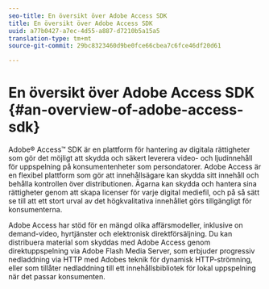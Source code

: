 ```yaml
---
seo-title: En översikt över Adobe Access SDK
title: En översikt över Adobe Access SDK
uuid: a77b0427-a7ec-4d55-a887-d7210b5a15a5
translation-type: tm+mt
source-git-commit: 29bc8323460d9be0fce66cbea7c6fce46df20d61

---
```



# En översikt över Adobe Access SDK {#an-overview-of-adobe-access-sdk}

Adobe® Access™ SDK är en plattform för hantering av digitala rättigheter som gör det möjligt att skydda och säkert leverera video- och ljudinnehåll för uppspelning på konsumentenheter som persondatorer. Adobe Access är en flexibel plattform som gör att innehållsägare kan skydda sitt innehåll och behålla kontrollen över distributionen. Ägarna kan skydda och hantera sina rättigheter genom att skapa licenser för varje digital mediefil, och på så sätt se till att ett stort urval av det högkvalitativa innehållet görs tillgängligt för konsumenterna.

Adobe Access har stöd för en mängd olika affärsmodeller, inklusive on demand-video, hyrtjänster och elektronisk direktförsäljning. Du kan distribuera material som skyddas med Adobe Access genom direktuppspelning via Adobe Flash Media Server, som erbjuder progressiv nedladdning via HTTP med Adobes teknik för dynamisk HTTP-strömning, eller som tillåter nedladdning till ett innehållsbibliotek för lokal uppspelning när det passar konsumenten.
